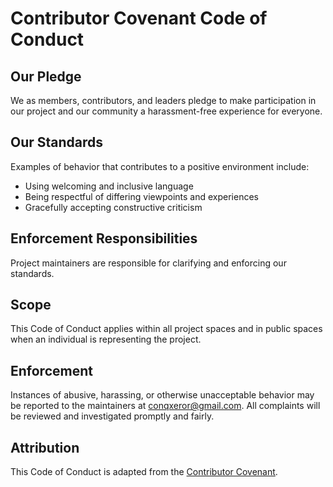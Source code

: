# Contributor Covenant Code of Conduct

## Our Pledge
We as members, contributors, and leaders pledge to make participation in our project and our community a harassment-free experience for everyone.

## Our Standards
Examples of behavior that contributes to a positive environment include:
- Using welcoming and inclusive language
- Being respectful of differing viewpoints and experiences
- Gracefully accepting constructive criticism

## Enforcement Responsibilities
Project maintainers are responsible for clarifying and enforcing our standards.

## Scope
This Code of Conduct applies within all project spaces and in public spaces when an individual is representing the project.

## Enforcement
Instances of abusive, harassing, or otherwise unacceptable behavior may be reported to the maintainers at conqxeror@gmail.com. All complaints will be reviewed and investigated promptly and fairly.

## Attribution
This Code of Conduct is adapted from the [Contributor Covenant](https://www.contributor-covenant.org/version/2/1/code_of_conduct/).
